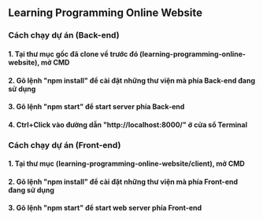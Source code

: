 ## Learning Programming Online Website

### Cách chạy dự án (Back-end)

#### 1. Tại thư mục gốc đã clone về trước đó (learning-programming-online-website), mở CMD

#### 2. Gõ lệnh "npm install" để cài đặt những thư viện mà phía Back-end đang sử dụng

#### 3. Gõ lệnh "npm start" để start server phía Back-end

#### 4. Ctrl+Click vào đường dẫn "http://localhost:8000/" ở cửa sổ Terminal

### Cách chạy dự án (Front-end)

#### 1. Tại thư mục (learning-programming-online-website/client), mở CMD

#### 2. Gõ lệnh "npm install" để cài đặt những thư viện mà phía Front-end đang sử dụng

#### 3. Gõ lệnh "npm start" để start web server phía Front-end
